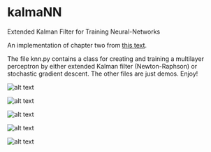 # kalmaNN
Extended Kalman Filter for Training Neural-Networks

An implementation of chapter two from [this text](http://bit.ly/2oGjaMu).

The file knn.py contains a class for creating and training a multilayer perceptron by either extended Kalman filter (Newton-Raphson) or stochastic gradient descent. The other files are just demos. Enjoy!

![alt text](http://i.imgur.com/lTObwbI.png)

![alt text](http://i.imgur.com/y1qXrFU.png)

![alt text](http://i.imgur.com/pxZf36m.png)

![alt text](http://i.imgur.com/tGaiMFV.png)

![alt text](http://i.imgur.com/wSyH7QP.png)
